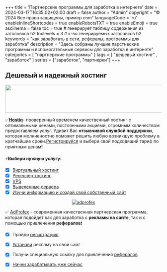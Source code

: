 +++
title = 'Партнерские программы для заработка в интернете'
date = 2024-03-17T16:35:02+02:00
draft = false
author = "Admin"
copyright = "© 2024 Все права защищены, пример.com"
languageCode = 'ru'
enableInlineShortcodes = true
enableRobotsTXT = true
enableEmoji = true
asciinema = false
toc = true # генерирует таблицу содержания из заголовков h2
toclevels = 3 # к-во генерируемых заголовков h2
keywords = "как заработать в сети, рефералы, программы для заработка"
description = "Здесь собраны лучшие парстнеские программы и вспомогательные сервисы для заработка в интернете"
categories = [ "партнерские программы" ]
tags = [ "дешевый хостинг" , "заработок" ]
series = ["заработок", "партнерки"]
+++

## Дешевый и надежный хостинг

<center>

<a href="https://hostiq.ua/clients/aff.php?aff=7159&bid=77" rel="nofollow"><img src="https://hostiq.ua/images/aff-banners/WP_hosting_728x90.png" width="728" height="90" alt="" title="" border="0"/></a>

</center>

✅[**Hostiq**](https://hostiq.ua/clients/aff.php?aff=7159)- проверенный временем качественный хостинг с оптимальными ценами, постоянными акциями, огромным количеством предоставляем услуг. Удивит Вас **отзывчивой службой поддержки**, которая молниеностно поможет решить любую возникшую проблему в кратчайшие сроки.[Регистрируйся](https://hostiq.ua/clients/aff.php?aff=7159) и выбери свой подходящий тариф по приятным ценам❗


⚡**Выбери нужную услугу:**
- [x] [Виртуальный хостинг](https://hostiq.ua/clients/aff.php?aff=7159&lid=3)
- [x] [Реселлер хостинг](https://hostiq.ua/clients/aff.php?aff=7159&lid=4)
- [x] [VPS](https://hostiq.ua/clients/aff.php?aff=7159&lid=5)
- [x] [Выделенные сервера](https://hostiq.ua/clients/aff.php?aff=7159&lid=6)
- [x] [Изучи информацию и создай свой собственный сайт](https://hostiq.ua/clients/aff.php?aff=7159&lid=7)

<center>

[![adprofex](/work/adprofex.png)](https://cabinet.adprofex.com/signup?pid=151966)

</center>


✅ [AdProfex](https://cabinet.adprofex.com/signup?pid=151966) - современная качественная партнерская программа, которая подойдет как для заработка с **рекламы на сайте**, так и с помощью привлечения **рефералов**❗

- [x] Пройди [регистрацию](https://cabinet.adprofex.com/signup?pid=151966)
- [x] [Установи](https://cabinet.adprofex.com/signup?pid=151966) рекламу на свой сайт
- [x]  Получи специальную ссылку для привлечения [рефералов](https://cabinet.adprofex.com/signup?pid=151966)
- [x] [Начни зарабатывать уже сейчас](https://cabinet.adprofex.com/signup?pid=151966)


